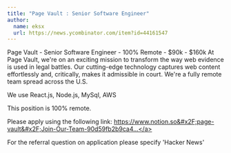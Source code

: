 ```yaml
---
title: "Page Vault : Senior Software Engineer"
author:
  name: eksx
  url: https://news.ycombinator.com/item?id=44161547
---
```


<JobNavigation />

Page Vault - Senior Software Engineer - 100% Remote - $90k - $160k
At Page Vault, we&#x27;re on an exciting mission to transform the way web evidence is used in legal battles. Our cutting-edge technology captures web content effortlessly and, critically, makes it admissible in court. We&#x27;re a fully remote team spread across the U.S.

We use React.js, Node.js, MySql, AWS

This position is 100% remote.

Please apply using the following link: <a href="https:&#x2F;&#x2F;www.notion.so&#x2F;page-vault&#x2F;Join-Our-Team-90d59fb2b9ca44b781cdcfc6f46f96c4" rel="nofollow">https:&#x2F;&#x2F;www.notion.so&#x2F;page-vault&#x2F;Join-Our-Team-90d59fb2b9ca4...</a>

For the referral question on application please specify &#x27;Hacker News&#x27;
<JobApplication />

